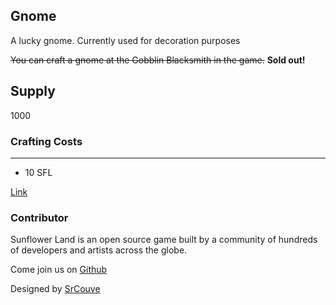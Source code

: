 ## Gnome

A lucky gnome. Currently used for decoration purposes

~~You can craft a gnome at the Gobblin Blacksmith in the game.~~ **Sold out!**

## Supply

1000

### Crafting Costs

---

- 10 SFL

[Link](https://docs.sunflower-land.com/player-guides/rare-and-limited-items#decorations)

### Contributor

Sunflower Land is an open source game built by a community of hundreds of developers and artists across the globe.

Come join us on [Github](https://github.com/sunflower-land/sunflower-land)

Designed by [SrCouve](twitter.com/KaioJansen2)
